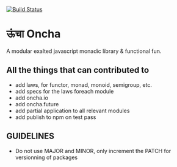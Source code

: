 [![Build Status](https://travis-ci.org/aldo-dev/oncha.svg?branch=master)](https://travis-ci.org/aldo-dev/oncha)

# ऊंचा Oncha
A modular exalted javascript monadic library & functional fun.

## All the things that can contributed to
- add laws, for functor, monad, monoid, semigroup, etc.
- add specs for the laws foreach module
- add oncha.io
- add oncha.future
- add partial application to all relevant modules
- add publish to npm on test pass

## GUIDELINES
- Do not use MAJOR and MINOR, only increment the PATCH for versionning of packages
